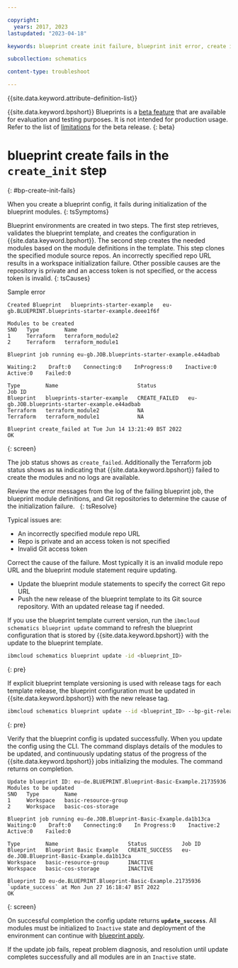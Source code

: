 ```yaml
---

copyright:
  years: 2017, 2023
lastupdated: "2023-04-18"

keywords: blueprint create init failure, blueprint init error, create init fails,

subcollection: schematics

content-type: troubleshoot

---
```


{{site.data.keyword.attribute-definition-list}}

{{site.data.keyword.bpshort}} Blueprints is a [beta feature](/docs/schematics?topic=schematics-bp-beta-limitations) that are available for evaluation and testing purposes. It is not intended for production usage. Refer to the list of [limitations](/docs/schematics?topic=schematics-bp-beta-limitations#sc-bp-beta-limitation) for the beta release.
{: beta}

# blueprint create fails in the `create_init` step
{: #bp-create-init-fails}

When you create a blueprint config, it fails during initialization of the blueprint modules. 
{: tsSymptoms}

Blueprint environments are created in two steps. The first step retrieves, validates the blueprint template, and creates the configuration in {{site.data.keyword.bpshort}}. The second step creates the needed modules based on the module definitions in the template. This step clones the specified module source repos. An incorrectly specified repo URL results in a workspace initialization failure. Other possible causes are the repository is private and an access token is not specified, or the access token is invalid. 
{: tsCauses}

Sample error

```text
Created Blueprint   blueprints-starter-example   eu-gb.BLUEPRINT.blueprints-starter-example.deee1f6f

Modules to be created
SNO   Type        Name    
1     Terraform   terraform_module2   
2     Terraform   terraform_module1   
      
Blueprint job running eu-gb.JOB.blueprints-starter-example.e44adbab

Waiting:2    Draft:0    Connecting:0    InProgress:0    Inactive:0    Active:0    Failed:0   

Type        Name                         Status                     Job ID   
Blueprint   blueprints-starter-example   CREATE_FAILED   eu-gb.JOB.blueprints-starter-example.e44adbab   
Terraform   terraform_module2            NA                 
Terraform   terraform_module1            NA                 
            
Blueprint create_failed at Tue Jun 14 13:21:49 BST 2022
OK
```
{: screen} 

The job status shows as `create_failed`. Additionally the Terraform job status shows as `NA` indicating that {{site.data.keyword.bpshort}} failed to create the modules and no logs are available. 


Review the error messages from the log of the failing blueprint job, the blueprint module definitions, and Git repositories to determine the cause of the initialization failure.  
{: tsResolve}

Typical issues are:
- An incorrectly specified module repo URL 
- Repo is private and an access token is not specified
- Invalid Git access token 

Correct the cause of the failure. Most typically it is an invalid module repo URL and the blueprint module statement require updating.
- Update the blueprint module statements to specify the correct Git repo URL
- Push the new release of the blueprint template to its Git source repository. With an updated release tag if needed.

If you use the blueprint template current version, run the `ibmcloud schematics blueprint update` command to refresh the blueprint configuration that is stored by {{site.data.keyword.bpshort}} with the update to the blueprint template. 


```sh
ibmcloud schematics blueprint update -id <blueprint_ID> 
```
{: pre}

If explicit blueprint template versioning is used with release tags for each template release, the blueprint configuration must be updated in {{site.data.keyword.bpshort}} with the new release tag.  

```sh
ibmcloud schematics blueprint update --id <blueprint_ID> --bp-git-release x.y.z  
```
{: pre}


Verify that the blueprint config is updated successfully. When you update the config using the CLI. The command displays details of the modules to be updated, and continuously updating status of the progress of the {{site.data.keyword.bpshort}} jobs initializing the modules. The command returns on completion.

```text
Update blueprint ID: eu-de.BLUEPRINT.Blueprint-Basic-Example.21735936
Modules to be updated
SNO   Type        Name   
1     Workspace   basic-resource-group   
2     Workspace   basic-cos-storage   
      
Blueprint job running eu-de.JOB.Blueprint-Basic-Example.da1b13ca
Waiting:0    Draft:0    Connecting:0    In Progress:0    Inactive:2    Active:0    Failed:0   

Type        Name                      Status           Job ID   
Blueprint   Blueprint Basic Example   CREATE_SUCCESS   eu-de.JOB.Blueprint-Basic-Example.da1b13ca   
Workspace   basic-resource-group      INACTIVE            
Workspace   basic-cos-storage         INACTIVE            
            
Blueprint ID eu-de.BLUEPRINT.Blueprint-Basic-Example.21735936 `update_success` at Mon Jun 27 16:18:47 BST 2022
OK
```
{: screen}

On successful completion the config update returns **`update_success`**. All modules must be initialized to `Inactive` state and deployment of the environment can continue with [blueprint apply](/docs/schematics?topic=schematics-apply-blueprint). 

If the update job fails, repeat problem diagnosis, and resolution until update completes successfully and all modules are in an `Inactive` state.
